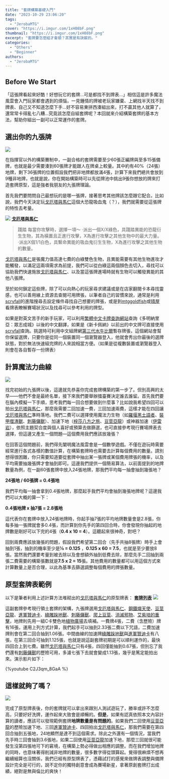 ```yaml
---
title: "套牌構築基礎入門"
date: "2023-10-29 23:06:20"
tags:
  - "JerobaMTG"
cover: "https://i.imgur.com/1xH08bF.png"
thumbnail: "https://i.imgur.com/1xH08bF.png"
excerpt: "套牌要怎麼組才會順？其實是有訣竅的。"
categories:
  - "Others"
  - "Beginner"
authors:
  - "JerobaMTG"
---
```


## Before We Start

「這張牌看起來好酷！好想玩它的套牌...可是都找不到牌表...」相信這是許多魔法風雲會入門玩家都會遇到的煩惱，一見鍾情的牌被老玩家嫌棄、上網找半天找不到牌表、自己又不知道怎麼下手...好不容易東拼西湊組出來，打不贏其他人就算了，還常常卡得亂七八糟...究竟該怎麼自組套牌呢？本回就來介紹構築套牌的基本方法，幫助你組出一副可以正常運作的套牌。

## 選出你的九張牌

![](https://i.imgur.com/1xH08bF.png)

在指揮官以外的構築賽制中，一副合格的套牌需要至少60張正編牌與至多15張備牌，也就是最少需要湊到60張牌才能跟人在牌桌上較量。其中約有40%（24張）地牌，剩下36張牌的位置假設我們把非地牌都放滿4張，計算下來我們總共會放到9種非地牌，也就是說，你在開始構築時可以先從牌池中挑出9張你想放的牌來打造套牌原型，這是強者我朋友的九張牌理論。

首先我們要問問自己最想玩的是哪一張牌，接著思考其他牌該怎麼跟它配合。比如說，我們今天決定玩[戈厄塔與馬仁](https://cards.scryfall.io/large/front/a/9/a9ec900f-1e31-4440-a75a-20b256734d5b.jpg)這個大恐龍吸血鬼（？），我們就需要從這張牌的特性去考量。

![](https://i.imgur.com/ywpnEJi.jpg)
**[戈厄塔與馬仁](https://cards.scryfall.io/large/front/a/9/a9ec900f-1e31-4440-a75a-20b256734d5b.jpg)**

> 踐踏
> 每當你攻擊時，選擇一項～
> ‧派出一個X/X綠色，具踐踏異能的恐龍衍生生物，其為橫置且正進行攻擊，X為進行攻擊之其他生物中的最大力量。
> ‧派出X個1/1白色，具繫命異能的吸血鬼衍生生物，X為進行攻擊之其他生物的數量。

[戈厄塔與馬仁](https://cards.scryfall.io/large/front/a/9/a9ec900f-1e31-4440-a75a-20b256734d5b.jpg)是張魔力值高達七費的白綠雙色生物，且異能需要有其他生物進攻才能觸發，以滿足這兩項需求為前提，我們可以從白綠這兩個顏色去切入，尋找可以協助我們快速施放[戈厄塔與馬仁](https://cards.scryfall.io/large/front/a/9/a9ec900f-1e31-4440-a75a-20b256734d5b.jpg)、以及當這張牌進場時就有生物可以觸發異能的其他八張牌。

至於如何鎖定這些牌，除了可以向熱心的玩家尋求建議或是在店家翻閱卡本尋找靈感，也可以善用線上資源去查閱可用牌張，以筆者自己的習慣來說，通常是利用[scryfall](https://scryfall.com/advanced)的進階搜尋去設定條件尋找自己想要的牌張，或是到[mtggoldfish](https://www.mtggoldfish.com/metagame/standard#paper)或[晴屋](https://www.hareruyamtg.com/en/deck/)看牌表瞭解賽場狀況以及找尋可以參考利用的牌型。

如果是對英文苦手的新手玩家，可以利用[繁體中文卡牌查詢網站](https://www.mtgct.com/)查詢《多明納里亞：眾志成城》以後的中文翻譯，如果是《新卡佩納》以前出的中文牌可直接使用[scryfall](https://scryfall.com/advanced)查詢。挑選時可利用中文組牌網[第三代水牛比爾](https://buffalobill.idv.tw/)暫存牌張，這個網站會幫你保留選牌，只要你是從同一個裝置同一個瀏覽器登入，他就會秀出你最後的選牌狀態，對於無法快速組完牌的人來說相當方便。（如果是從複數裝置或瀏覽器登入則會在各自暫存一份牌表）

## 計算魔法力曲線

![](https://i.imgur.com/jLVJtOp.png)

找完初始的九張牌以後，這邊就先恭喜你完成套牌構築的第一步了。但別高興的太早——他們不會是最終名單，接下來我們要舉辦擂臺賽決定誰去誰留。首先我們要在腦內模擬一下手順，思考我們每一回合想要做到什麼事？比如說我希望四回可以拍出[戈厄塔與馬仁](https://cards.scryfall.io/large/front/a/9/a9ec900f-1e31-4440-a75a-20b256734d5b.jpg)，那麼我需要二回加速一費，三回加速兩費，這樣才能在四回讓[戈厄塔與馬仁](https://cards.scryfall.io/large/front/a/9/a9ec900f-1e31-4440-a75a-20b256734d5b.jpg)準時落地。我們二費可以選擇使用魔法力生物（如[羅堰黑土語者](https://cards.scryfall.io/large/front/b/d/bd5611db-82dd-464d-8b03-70d7619dcefe.jpg)、[裝甲噬渣獸](https://cards.scryfall.io/large/front/6/1/61e220d0-38c9-4584-940b-8a9e983ecfe7.jpg)、[刺藤傭獸](https://cards.scryfall.io/large/front/4/7/475d7e9a-759d-4523-a5cd-2a6e0d1b14ea.jpg)）、加速下地（[梓莎八方之旅](https://cards.scryfall.io/large/front/e/8/e8a51d2a-1582-4bad-995c-e7fe9f810149.jpg)、[豆莖亞龍](https://cards.scryfall.io/large/front/1/9/19f20c0a-22be-4a9c-96ce-4047f7a2d424.jpg)）或神器加速（[伊雷岩](https://cards.scryfall.io/large/front/8/0/8051c5ec-54a6-45a8-8945-fb93c5feaa39.jpg)），依照主題契合度與個人喜好或預算去做篩選，也可直接參考現行賽場牌表去選擇，但這邊又產生一個問題—這個費用我們應該放幾張？

在回答這個問題前，我們得先闡明魔法風雲會是一個數學遊戲。不僅在遊玩時需要經常進行各式各樣的數值計算，在構築套牌時也需要去計算每個費用的數量。請別想得很困難，你只需要知道要從套牌中抽出某一張牌或某個費用牌張的機率，以及平均需要抽幾張牌才會抽到即可。這邊我們提供一個簡易算法，以前面提到的地牌數量為例，在一副60張套牌中放入24張地牌，那我們平均每一抽會抽到幾張地？

**24張地 / 60張牌 = 0.4張地**

我們平均每一抽會拿到0.4張地牌，那麼起手我們平均會抽到幾張地牌呢？這邊我們可以大概的算一下：

**0.4張地牌 x 抽7張 = 2.8張地**

這代表你在套牌中放入24張地牌時，你起手抽7張的平均地牌數量會是2.8張，你每多抽一張牌就會多0.4張，而計算到你先手的第四回合時，你會發現你抽起的地牌數是剛好可以下完的4張（**0.4 x 10 = 4**）。這聽起來很神奇，對吧？

回到兩費應該放幾張的問題，假設我們希望第二回合（先手共抽8張牌）時手上會抽到1張，抽到的機率至少是**⅛ = 0.125** ，**0.125 x 60 = 7.5**，也就是至少要放8張。當然我們還要考量到被去除以及會想額外抽到低費去除，那麼先手二回抽到兩張二費需要的構築張數就是**7.5 x 2 = 15**張。其他費用的數量都可以用這個方式來計算數量上是否合理，以此為基準去篩選調整每個費用的牌張數量。

## 原型套牌表範例

以下是筆者利用上述計算方法堆砌出的[戈厄塔與馬仁](https://cards.scryfall.io/large/front/a/9/a9ec900f-1e31-4440-a75a-20b256734d5b.jpg)的原型牌表：
**[套牌列表](https://www.mtggoldfish.com/deck/5934053#paper)**
![](https://i.imgur.com/zqANFFl.png)

這副套牌參考現行領土套牌的架構，九張牌選用[戈厄塔與馬仁](https://cards.scryfall.io/large/front/a/9/a9ec900f-1e31-4440-a75a-20b256734d5b.jpg)、[鋼鐵熾天使](https://cards.scryfall.io/large/front/1/b/1b6ef5f5-4058-4f89-a573-9e2da87a9f2e.jpg)、[豆莖亞龍](https://cards.scryfall.io/large/front/1/9/19f20c0a-22be-4a9c-96ce-4047f7a2d424.jpg)、[進軍贊迪卡](https://cards.scryfall.io/large/front/8/f/8fed056f-a8f5-41ec-a7d2-a80a238872d1.jpg)、[綠雕跺地獸](https://cards.scryfall.io/large/front/4/c/4cc2d984-d7e1-47c8-bc88-a9a6977dea48.jpg)、[刺藤傭獸](https://cards.scryfall.io/large/front/4/7/475d7e9a-759d-4523-a5cd-2a6e0d1b14ea.jpg)、[爬上豆莖](https://cards.scryfall.io/large/front/2/d/2d5e991f-23b2-4db0-a452-7755125b1fd2.jpg)、[消滅邪物](https://cards.scryfall.io/large/front/4/f/4f7862ef-2c8d-4d28-9e50-7cc41861f245.jpg)、[艾紫培的重擊](https://cards.scryfall.io/large/front/f/0/f03a480f-de67-4611-9db7-c0c3d020f597.jpg)，地牌則先用一組C卡雙色地[植物廣場](https://cards.scryfall.io/large/front/9/7/9745ec4d-0bcd-4b4c-9bf8-0344882f8d85.jpg)去填補。一費牌4張，二費（含歷險）牌有16張，運用上列方式計算，我們起手可以抽到2.33張二費以下咒語，二費加速牌則會在第二回合抽到1.06張。中間曲線的加速牌[綠雕跺地獸](https://cards.scryfall.io/large/front/4/c/4cc2d984-d7e1-47c8-bc88-a9a6977dea48.jpg)與[進軍贊迪卡](https://cards.scryfall.io/large/front/8/f/8fed056f-a8f5-41ec-a7d2-a80a238872d1.jpg)有八張，在第三回合可抽到1.125張，也就是說這副套牌初期是可以順利運作的，最快四回合上到七費。雖然[戈厄塔與馬仁](https://cards.scryfall.io/large/front/a/9/a9ec900f-1e31-4440-a75a-20b256734d5b.jpg)只有4張，四回僅能抽到0.67張，但別忘了我們還有[刺藤傭獸](https://cards.scryfall.io/large/front/4/7/475d7e9a-759d-4523-a5cd-2a6e0d1b14ea.jpg)的歷險可用，多濾七張下去就會變成1.13張，幾乎是篤定能拍出來。演示影片如下：

{%youtube C2J3qm_8GaA %}

## 這樣就夠了嗎？

![](https://i.imgur.com/dceueEY.png)

完成了原型牌表後，你的套牌就可以拿出來跟別人測試遊玩了，勝率或許不怎麼高，只要好好洗牌，運作起來大致會是順暢的。**但是**，如果有認真依照本文內容計算的讀者，應該可以發現範例套牌**地牌數量是有問題的**。如果我們二回使用[豆莖亞龍](https://cards.scryfall.io/large/front/1/9/19f20c0a-22be-4a9c-96ce-4047f7a2d424.jpg)的歷險加速下地、三回[進軍贊迪卡](https://cards.scryfall.io/large/front/8/f/8fed056f-a8f5-41ec-a7d2-a80a238872d1.jpg)、四回拍出[戈厄塔與馬仁](https://cards.scryfall.io/large/front/a/9/a9ec900f-1e31-4440-a75a-20b256734d5b.jpg)，那我們需要在第四回合抽到五張地，24地顯然是達不到這個需求。除此之外還有一個情況，當我們先手時三回會抽到3.6張地，如果二回使用[豆莖亞龍](https://cards.scryfall.io/large/front/1/9/19f20c0a-22be-4a9c-96ce-4047f7a2d424.jpg)加速下地，那麼三回就很可能發生沒第四張地可下的窘境，在構築上勢必得做出相應的調整。而在我們增加地牌的同時，也意味著得削減非地牌的數量，很多數字得從頭算起。覺得很麻煩不想再繼續細算也沒關係，我們已經有原型牌表了，憑藉試打的感覺來做牌表調整與備牌設計完全是可行的，說不定你的獨特創意會成為賽場新星，拿著原創套牌打出成績，絕對是無與倫比的爽快！

